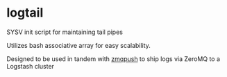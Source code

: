 # logtail
SYSV init script for maintaining tail pipes

Utilizes bash associative array for easy scalability.

Designed to be used in tandem with [zmqpush](https://github.comcast.com/gpacui001c/zmqpush) to ship logs via ZeroMQ to a Logstash cluster
